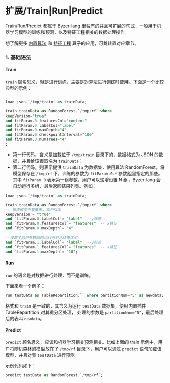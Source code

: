 # 扩展/Train|Run|Predict

Train/Run/Predict 都属于 Byzer-lang 里独有的并且可扩展的句式，一般用于机器学习模型的训练和预测，以及特征工程相关的数据处理操作。

想了解更多 [内置算法](/byzer-lang/zh-cn/ml/algs/README.md) 和 [特征工程](/byzer-lang/zh-cn/ml/feature/README.md) 算子的应用，可跳转置对应章节。

### 1. 基础语法

#### Train

`train` 顾名思义，就是进行训练，主要是对算法进行训练时使用。下面是一个比较典型的示例：

```sql

load json.`/tmp/train` as trainData;

train trainData as RandomForest.`/tmp/rf` where
keepVersion="true"
and fitParam.0.featuresCol="content"
and fitParam.0.labelCol="label"
and fitParam.0.maxDepth="4"
and fitParam.0.checkpointInterval="100"
and fitParam.0.numTrees="4"
;
```

- 第一行代码，含义是加载位于 `/tmp/train` 目录下的，数据格式为 JSON 的数据，并且给该表取名为 `trainData`；
- 第二行代码，则表示提供 `trainData` 为数据集，使用算法 RandomForest，将模型保存在 `/tmp/rf` 下，训练的参数为 `fitParam.0.*` 参数组里指定的那些。其中 `fitParam.0` 表示第一组参数，用户可以递增设置 N 组，Byzer-lang 会自动运行多组，最后返回结果列表。例如：

```sql
load json.`/tmp/train` as trainData;

train trainData as RandomForest.`/tmp/rf` where
-- 每次模型不要覆盖，保持版本
keepVersion = "true"
and `fitParam.0.labelCol`= "label"  --y标签
and `fitParam.0.featuresCol`= "features"  -- x特征
and `fitParam.0.maxDepth`= "4"

--设置了两组参数同时运行可对比结果优劣
and `fitParam.1.labelCol`= "label"  --y标签
and `fitParam.1.featuresCol`= "features"  -- x特征
and `fitParam.1.maxDepth`= "10";
```



#### Run

`run` 的语义是对数据进行处理，而不是训练。

下面来看一个例子：

```sql
run testData as TableRepartition.`` where partitionNum="5" as newdata; 
```

格式和 `train` 是一致的，其含义为运行 `testData` 数据集，使用内置插件 TableRepartition 对其重分区处理，
处理的参数是 `partitionNum="5"`，最后处理后的表叫 `newdata`。




#### Predict

`predict` 顾名思义，应该和机器学习相关预测相关。比如上面的 train 示例中，用户将随机森林的模型放在了
`/tmp/rf` 目录下，用户可以通过 `predict` 语句加载该模型，并且对表 `testData` 进行预测。

示例代码如下：

```sql
predict testData as RandomForest.`/tmp/rf`;
```

